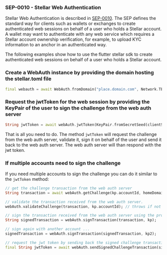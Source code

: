 
### SEP-0010 - Stellar Web Authentication



Stellar Web Authentication is described in [SEP-0010](https://github.com/stellar/stellar-protocol/blob/master/ecosystem/sep-0010.md). The SEP defines the standard way for clients such as wallets or exchanges to create authenticated web sessions on behalf of a user who holds a Stellar account. A wallet may want to authenticate with any web service which requires a Stellar account ownership verification, for example, to upload KYC information to an anchor in an authenticated way.

The following examples show how to use the flutter stellar sdk to create authenticated web sessions on behalf of a user who holds a Stellar account.




### Create a WebAuth instance by providing the domain hosting the stellar.toml file

```dart
final webauth = await WebAuth.fromDomain("place.domain.com", Network.TESTNET);
```


### Request the jwtToken for the web session by providing the KeyPair of the user to sign the challenge from the web auth server

```dart
String jwtToken = await webAuth.jwtToken(KeyPair.fromSecretSeed(clientSecretSeed));
```

That is all you need to do. The method ```jwtToken``` will request the challenge from the web auth server, validate it, sign it on behalf of the user and send it back to the web auth server. The web auth server will than respond with the jwt token.



### If multiple accounts need to sign the challenge  

If you need multiple accounts to sign the challenge you can do it similar to the ```jwtToken``` method:

```dart
// get the challenge transaction from the web auth server
String transaction = await webAuth.getChallenge(kp.accountId, homeDomain);

// validate the transaction received from the web auth server.
webAuth.validateChallenge(transaction, kp.accountId); // throws if not valid

// sign the transaction received from the web auth server using the provided user/client keypair by parameter.
String signedTransaction = webAuth.signTransaction(transaction, kp);

// sign again with another account ...
signedTransaction = webAuth.signTransaction(signedTransaction, kp2);

// request the jwt token by sending back the signed challenge transaction to the web auth server.
final String jwtToken = await webAuth.sendSignedChallengeTransaction(signedTransaction);

```



